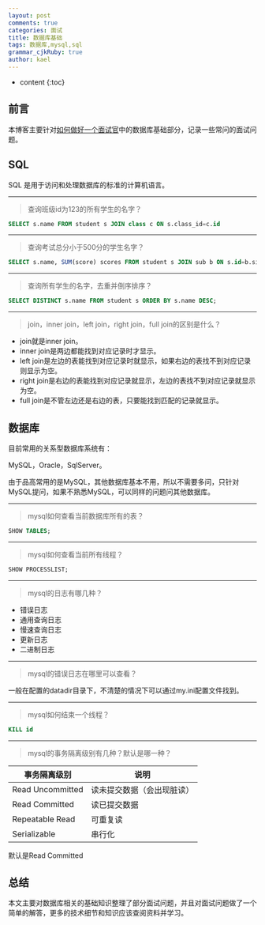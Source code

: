 ```yaml
---
layout: post
comments: true
categories: 面试
title: 数据库基础
tags: 数据库,mysql,sql
grammar_cjkRuby: true
author: kael
---
```


* content
{:toc}

## 前言

本博客主要针对[如何做好一个面试官](如何做好一个面试官)中的数据库基础部分，记录一些常问的面试问题。

## SQL

SQL 是用于访问和处理数据库的标准的计算机语言。

----
> 查询班级id为123的所有学生的名字？

```sql
SELECT s.name FROM student s JOIN class c ON s.class_id=c.id
```

----
> 查询考试总分小于500分的学生名字？

```sql
SELECT s.name, SUM(score) scores FROM student s JOIN sub b ON s.id=b.sid GROUP BY s.id HAVING scores<500;
```

----
> 查询所有学生的名字，去重并倒序排序？

```sql
SELECT DISTINCT s.name FROM student s ORDER BY s.name DESC;
```

----
> join，inner join，left join，right join，full join的区别是什么？

* join就是inner join。
* inner join是两边都能找到对应记录时才显示。
* left join是左边的表能找到对应记录时就显示，如果右边的表找不到对应记录则显示为空。
* right join是右边的表能找到对应记录就显示，左边的表找不到对应记录就显示为空。
* full join是不管左边还是右边的表，只要能找到匹配的记录就显示。

## 数据库

目前常用的关系型数据库系统有：

MySQL，Oracle，SqlServer。

由于品高常用的是MySQL，其他数据库基本不用，所以不需要多问，只针对MySQL提问，如果不熟悉MySQL，可以同样的问题问其他数据库。

----
> mysql如何查看当前数据库所有的表？

```sql
SHOW TABLES;
```

----
> mysql如何查看当前所有线程？

```sql
SHOW PROCESSLIST;
```

----
> mysql的日志有哪几种？

* 错误日志
* 通用查询日志
* 慢速查询日志
* 更新日志
* 二进制日志

----
> mysql的错误日志在哪里可以查看？

一般在配置的datadir目录下，不清楚的情况下可以通过my.ini配置文件找到。

----
> mysql如何结束一个线程？

```sql
KILL id
```

----
> mysql的事务隔离级别有几种？默认是哪一种？

|事务隔离级别|说明|
|----|----|
|Read Uncommitted|读未提交数据（会出现脏读）|
|Read Committed|读已提交数据|
|Repeatable Read|可重复读|
|Serializable|串行化|

默认是Read Committed

## 总结

本文主要对数据库相关的基础知识整理了部分面试问题，并且对面试问题做了一个简单的解答，更多的技术细节和知识应该查阅资料并学习。